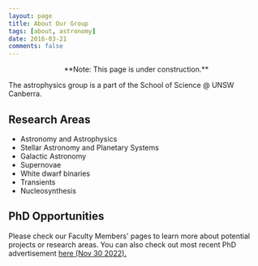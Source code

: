 ```yaml
---
layout: page
title: About Our Group
tags: [about, astronomy]
date: 2016-03-21
comments: false
---
```


<center>**Note: This page is under construction.**</center>

<!-- <center><a href="http://taylantatli.github.io/Moon"><b>Moon</b></a> is a minimal, one column jekyll theme.</center> -->

The astrophysics group is a part of the School of Science @ UNSW Canberra.

## Research Areas

* Astronomy and Astrophysics
* Stellar Astronomy and Planetary Systems
* Galactic Astronomy
* Supernovae
* White dwarf binaries
* Transients
* Nucleosynthesis

## PhD Opportunities

Please check our Faculty Members' pages to learn more about potential projects or research areas. You can also check out most recent PhD advertisement [here (Nov 30 2022).](https://ashleyruiterastro.files.wordpress.com/2022/12/unsw-canberra-phd-2022-advert.pdf)
<!-- {% capture images %}
    https://cloud.githubusercontent.com/assets/754514/14509720/61c61058-01d6-11e6-93ab-0918515ecd56.png
    https://cloud.githubusercontent.com/assets/754514/14509716/61ac6c8e-01d6-11e6-879f-8308883de790.png
{% endcapture %}
{% include gallery images=images caption="Screenshots of Moon Theme" cols=2 %}

See a [live version of Moon](http://taylantatli.github.io/Moon) hosted on GitHub. -->
